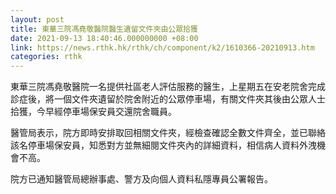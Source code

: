 ```yaml
---
layout: post
title: 東華三院馮堯敬醫院醫生遺留文件夾由公眾拾獲　
date: 2021-09-13 18:40:46.000000000 +08:00
link: https://news.rthk.hk/rthk/ch/component/k2/1610366-20210913.htm
categories: rthk
---
```


東華三院馮堯敬醫院一名提供社區老人評估服務的醫生，上星期五在安老院舍完成診症後，將一個文件夾遺留於院舍附近的公眾停車場，有關文件夾其後由公眾人士拾獲，今早經停車場保安員交還院舍職員。

醫管局表示，院方即時安排取回相關文件夾，經檢查確認全數文件齊全，並已聯絡該名停車場保安員，知悉對方並無細閱文件夾內的詳細資料，相信病人資料外洩機會不高。

院方已通知醫管局總辦事處、警方及向個人資料私隱專員公署報告。
